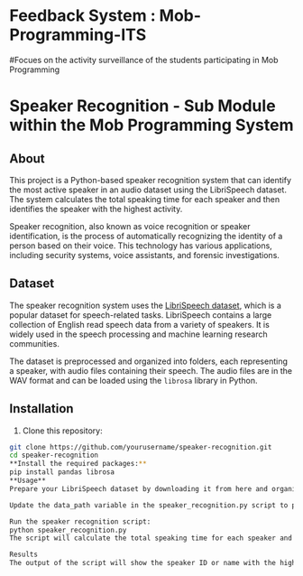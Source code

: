 # Feedback System : Mob-Programming-ITS
#Focues on the activity surveillance of the students participating in Mob Programming
# Speaker Recognition - Sub Module within the Mob Programming System

## About

This project is a Python-based speaker recognition system that can identify the most active speaker in an audio dataset using the LibriSpeech dataset. The system calculates the total speaking time for each speaker and then identifies the speaker with the highest activity.

Speaker recognition, also known as voice recognition or speaker identification, is the process of automatically recognizing the identity of a person based on their voice. This technology has various applications, including security systems, voice assistants, and forensic investigations.

## Dataset

The speaker recognition system uses the [LibriSpeech dataset](https://www.openslr.org/12/), which is a popular dataset for speech-related tasks. LibriSpeech contains a large collection of English read speech data from a variety of speakers. It is widely used in the speech processing and machine learning research communities.

The dataset is preprocessed and organized into folders, each representing a speaker, with audio files containing their speech. The audio files are in the WAV format and can be loaded using the `librosa` library in Python.

## Installation

1. Clone this repository:

```bash
git clone https://github.com/yourusername/speaker-recognition.git
cd speaker-recognition
**Install the required packages:**
pip install pandas librosa
**Usage**
Prepare your LibriSpeech dataset by downloading it from here and organizing it into speaker-specific folders. Each speaker folder should contain their respective audio files.

Update the data_path variable in the speaker_recognition.py script to point to the location of your dataset.

Run the speaker recognition script:
python speaker_recognition.py
The script will calculate the total speaking time for each speaker and display the speaker with the highest activity (i.e., speaking the most) in the dataset.

Results
The output of the script will show the speaker ID or name with the highest speaking time in the LibriSpeech dataset. This speaker is considered the most active speaker.
